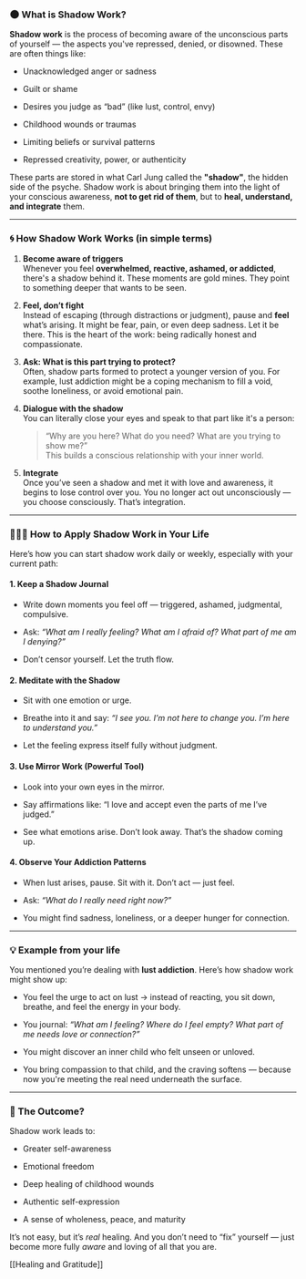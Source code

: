 
### 🌑 **What is Shadow Work?**

**Shadow work** is the process of becoming aware of the unconscious parts of yourself — the aspects you've repressed, denied, or disowned. These are often things like:

- Unacknowledged anger or sadness
    
- Guilt or shame
    
- Desires you judge as “bad” (like lust, control, envy)
    
- Childhood wounds or traumas
    
- Limiting beliefs or survival patterns
    
- Repressed creativity, power, or authenticity
    

These parts are stored in what Carl Jung called the **"shadow"**, the hidden side of the psyche. Shadow work is about bringing them into the light of your conscious awareness, **not to get rid of them**, but to **heal, understand, and integrate** them.

---

### 🌀 **How Shadow Work Works (in simple terms)**

1. **Become aware of triggers**  
    Whenever you feel **overwhelmed, reactive, ashamed, or addicted**, there's a shadow behind it. These moments are gold mines. They point to something deeper that wants to be seen.
    
2. **Feel, don’t fight**  
    Instead of escaping (through distractions or judgment), pause and **feel** what’s arising. It might be fear, pain, or even deep sadness. Let it be there. This is the heart of the work: being radically honest and compassionate.
    
3. **Ask: What is this part trying to protect?**  
    Often, shadow parts formed to protect a younger version of you. For example, lust addiction might be a coping mechanism to fill a void, soothe loneliness, or avoid emotional pain.
    
4. **Dialogue with the shadow**  
    You can literally close your eyes and speak to that part like it's a person:
    
    > “Why are you here? What do you need? What are you trying to show me?”  
    > This builds a conscious relationship with your inner world.
    
5. **Integrate**  
    Once you’ve seen a shadow and met it with love and awareness, it begins to lose control over you. You no longer act out unconsciously — you choose consciously. That’s integration.
    

---

### 🧘🏽‍♂️ **How to Apply Shadow Work in Your Life**

Here’s how you can start shadow work daily or weekly, especially with your current path:

#### 1. **Keep a Shadow Journal**

- Write down moments you feel off — triggered, ashamed, judgmental, compulsive.
    
- Ask: _“What am I really feeling? What am I afraid of? What part of me am I denying?”_
    
- Don’t censor yourself. Let the truth flow.
    

#### 2. **Meditate with the Shadow**

- Sit with one emotion or urge.
    
- Breathe into it and say: _“I see you. I’m not here to change you. I’m here to understand you.”_
    
- Let the feeling express itself fully without judgment.
    

#### 3. **Use Mirror Work (Powerful Tool)**

- Look into your own eyes in the mirror.
    
- Say affirmations like: “I love and accept even the parts of me I’ve judged.”
    
- See what emotions arise. Don’t look away. That’s the shadow coming up.
    

#### 4. **Observe Your Addiction Patterns**

- When lust arises, pause. Sit with it. Don’t act — just feel.
    
- Ask: _“What do I really need right now?”_
    
- You might find sadness, loneliness, or a deeper hunger for connection.
    

---

### 💡 Example from your life

You mentioned you’re dealing with **lust addiction**. Here’s how shadow work might show up:

- You feel the urge to act on lust → instead of reacting, you sit down, breathe, and feel the energy in your body.
    
- You journal: _“What am I feeling? Where do I feel empty? What part of me needs love or connection?”_
    
- You might discover an inner child who felt unseen or unloved.
    
- You bring compassion to that child, and the craving softens — because now you're meeting the real need underneath the surface.
    

---

### 🌱 The Outcome?

Shadow work leads to:

- Greater self-awareness
    
- Emotional freedom
    
- Deep healing of childhood wounds
    
- Authentic self-expression
    
- A sense of wholeness, peace, and maturity
    

It’s not easy, but it’s _real_ healing. And you don’t need to “fix” yourself — just become more fully _aware_ and loving of all that you are.


[[Healing and Gratitude]]
